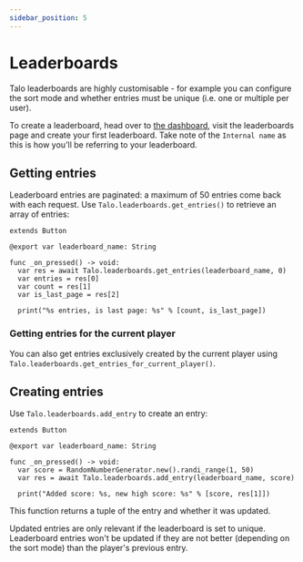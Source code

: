```yaml
---
sidebar_position: 5
---
```


# Leaderboards

Talo leaderboards are highly customisable - for example you can configure the sort mode and whether entries must be unique (i.e. one or multiple per user).

To create a leaderboard, head over to [the dashboard](https://dashboard.trytalo.com), visit the leaderboards page and create your first leaderboard. Take note of the `Internal name` as this is how you'll be referring to your leaderboard.

## Getting entries

Leaderboard entries are paginated: a maximum of 50 entries come back with each request. Use `Talo.leaderboards.get_entries()` to retrieve an array of entries:

```gdscript title="get_entries_button.gd"
extends Button

@export var leaderboard_name: String

func _on_pressed() -> void:
  var res = await Talo.leaderboards.get_entries(leaderboard_name, 0)
  var entries = res[0]
  var count = res[1]
  var is_last_page = res[2]

  print("%s entries, is last page: %s" % [count, is_last_page])
```

### Getting entries for the current player

You can also get entries exclusively created by the current player using `Talo.leaderboards.get_entries_for_current_player()`.

## Creating entries

Use `Talo.leaderboards.add_entry` to create an entry:

```gdscript title="add_entry_button.gd"
extends Button

@export var leaderboard_name: String

func _on_pressed() -> void:
  var score = RandomNumberGenerator.new().randi_range(1, 50)
  var res = await Talo.leaderboards.add_entry(leaderboard_name, score)

  print("Added score: %s, new high score: %s" % [score, res[1]])
```

This function returns a tuple of the entry and whether it was updated.

Updated entries are only relevant if the leaderboard is set to unique. Leaderboard entries won't be updated if they are not better (depending on the sort mode) than the player's previous entry.
